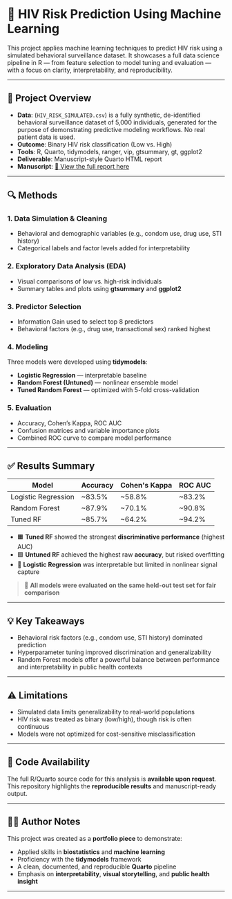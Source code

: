 # 🧬 HIV Risk Prediction Using Machine Learning

This project applies machine learning techniques to predict HIV risk using a simulated behavioral surveillance dataset. It showcases a full data science pipeline in R — from feature selection to model tuning and evaluation — with a focus on clarity, interpretability, and reproducibility.

---

## 📁 Project Overview

- **Data**: (`HIV_RISK_SIMULATED.csv`) is a fully synthetic, de-identified behavioral surveillance dataset of 5,000 individuals, generated for the purpose of demonstrating predictive modeling workflows. No real patient data is used.  
- **Outcome**: Binary HIV risk classification (Low vs. High)  
- **Tools**: R, Quarto, tidymodels, ranger, vip, gtsummary, gt, ggplot2  
- **Deliverable**: Manuscript-style Quarto HTML report  
- **Manuscript**: [📄 View the full report here](https://paolabeato.github.io/hivrisk-classifier/index.html)  

---

## 🔍 Methods

### 1. Data Simulation & Cleaning
- Behavioral and demographic variables (e.g., condom use, drug use, STI history)  
- Categorical labels and factor levels added for interpretability  

### 2. Exploratory Data Analysis (EDA)
- Visual comparisons of low vs. high-risk individuals  
- Summary tables and plots using **gtsummary** and **ggplot2**  

### 3. Predictor Selection
- Information Gain used to select top 8 predictors  
- Behavioral factors (e.g., drug use, transactional sex) ranked highest  

### 4. Modeling
Three models were developed using **tidymodels**:  
- **Logistic Regression** — interpretable baseline  
- **Random Forest (Untuned)** — nonlinear ensemble model  
- **Tuned Random Forest** — optimized with 5-fold cross-validation  

### 5. Evaluation
- Accuracy, Cohen’s Kappa, ROC AUC  
- Confusion matrices and variable importance plots  
- Combined ROC curve to compare model performance  

---

## ✅ Results Summary

| Model                | Accuracy | Cohen's Kappa | ROC AUC |
|----------------------|----------|---------------|---------|
| Logistic Regression  | ~83.5%   | ~58.8%        | ~83.2%  |
| Random Forest        | ~87.9%   | ~70.1%        | ~90.8%  |
| Tuned RF             | ~85.7%   | ~64.2%        | ~94.2%  |

- 🟧 **Tuned RF** showed the strongest **discriminative performance** (highest AUC)  
- 🟩 **Untuned RF** achieved the highest raw **accuracy**, but risked overfitting  
- 🔵 **Logistic Regression** was interpretable but limited in nonlinear signal capture  

> 📌 **All models were evaluated on the same held-out test set for fair comparison**

---

## 💡 Key Takeaways

- Behavioral risk factors (e.g., condom use, STI history) dominated prediction  
- Hyperparameter tuning improved discrimination and generalizability  
- Random Forest models offer a powerful balance between performance and interpretability in public health contexts  

---

## ⚠️ Limitations

- Simulated data limits generalizability to real-world populations  
- HIV risk was treated as binary (low/high), though risk is often continuous  
- Models were not optimized for cost-sensitive misclassification  

---

## 🔑 Code Availability

The full R/Quarto source code for this analysis is **available upon request**.  
This repository highlights the **reproducible results** and manuscript-ready output.  

---

## 👩‍💻 Author Notes

This project was created as a **portfolio piece** to demonstrate:  
- Applied skills in **biostatistics** and **machine learning**  
- Proficiency with the **tidymodels** framework  
- A clean, documented, and reproducible **Quarto** pipeline  
- Emphasis on **interpretability**, **visual storytelling**, and **public health insight**  

---

